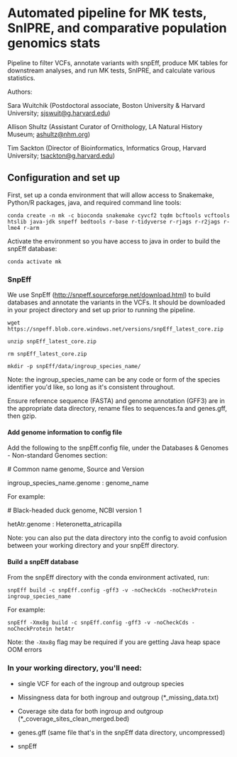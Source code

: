 # Automated pipeline for MK tests, SnIPRE, and comparative population genomics stats

Pipeline to filter VCFs, annotate variants with snpEff, produce MK tables for downstream analyses, and run MK tests, SnIPRE, and calculate various statistics.

Authors: 


Sara Wuitchik (Postdoctoral associate, Boston University & Harvard University; sjswuit@g.harvard.edu)  

Allison Shultz (Assistant Curator of Ornithology, LA Natural History Museum; ashultz@nhm.org)

Tim Sackton (Director of Bioinformatics, Informatics Group, Harvard University; tsackton@g.harvard.edu)

## Configuration and set up

First, set up a conda environment that will allow access to Snakemake, Python/R packages, java, and required command line tools:

```conda create -n mk -c bioconda snakemake cyvcf2 tqdm bcftools vcftools htslib java-jdk snpeff bedtools r-base r-tidyverse r-rjags r-r2jags r-lme4 r-arm```  

Activate the environment so you have access to java in order to build the snpEff database:

```conda activate mk```

### SnpEff

We use SnpEff (http://snpeff.sourceforge.net/download.html) to build databases and annotate the variants in the VCFs. It should be downloaded in your project directory and set up prior to running the pipeline.

```wget https://snpeff.blob.core.windows.net/versions/snpEff_latest_core.zip```

```unzip snpEff_latest_core.zip```

```rm snpEff_latest_core.zip``` 

```mkdir -p snpEff/data/ingroup_species_name/```  

Note: the ingroup_species_name can be any code or form of the species identifier you'd like, so long as it's consistent throughout.  

Ensure reference sequence (FASTA) and genome annotation (GFF3) are in the appropriate data directory, rename files to sequences.fa and genes.gff, then gzip.

#### Add genome information to config file

Add the following to the snpEff.config file, under the Databases & Genomes - Non-standard Genomes section:

\# Common name genome, Source and Version

ingroup_species_name.genome : genome_name

For example: 

\# Black-headed duck genome, NCBI version 1

hetAtr.genome : Heteronetta_atricapilla  

Note: you can also put the data directory into the config to avoid confusion between your working directory and your snpEff directory.  


#### Build a snpEff database

From the snpEff directory with the conda environment activated, run: 

```snpEff build -c snpEff.config -gff3 -v -noCheckCds -noCheckProtein ingroup_species_name```  

For example:  

```snpEff -Xmx8g build -c snpEff.config -gff3 -v -noCheckCds -noCheckProtein hetAtr```  

Note: the ```-Xmx8g``` flag may be required if you are getting Java heap space OOM errors  

### In your working directory, you'll need: 

- single VCF for each of the ingroup and outgroup species  

- Missingness data for both ingroup and outgroup (\*_missing_data.txt)

- Coverage site data for both ingroup and outgroup (\*_coverage_sites_clean_merged.bed)

- genes.gff (same file that's in the snpEff data directory, uncompressed)  

- snpEff
